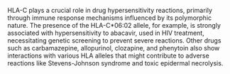 HLA-C plays a crucial role in drug hypersensitivity reactions, primarily through immune response mechanisms influenced by its polymorphic nature. The presence of the HLA-C*06:02 allele, for example, is strongly associated with hypersensitivity to abacavir, used in HIV treatment, necessitating genetic screening to prevent severe reactions. Other drugs such as carbamazepine, allopurinol, clozapine, and phenytoin also show interactions with various HLA alleles that might contribute to adverse reactions like Stevens-Johnson syndrome and toxic epidermal necrolysis.